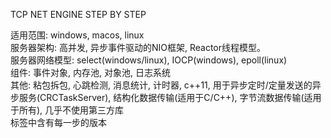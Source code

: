 TCP NET ENGINE STEP BY STEP

适用范围: windows, macos, linux <br/>
服务器架构: 高并发, 异步事件驱动的NIO框架, Reactor线程模型。<br/>
服务器网络模型: select(windows/linux), IOCP(windows), epoll(linux) <br/>
组件: 事件对象, 内存池, 对象池, 日志系统 <br/>
其他: 粘包拆包, 心跳检测, 消息统计, 计时器, c++11, 用于异步定时/定量发送的异步服务(CRCTaskServer), 结构化数据传输(适用于C/C++), 字节流数据传输(适用于所有), 几乎不使用第三方库 <br/>
标签中含有每一步的版本 <br/>
